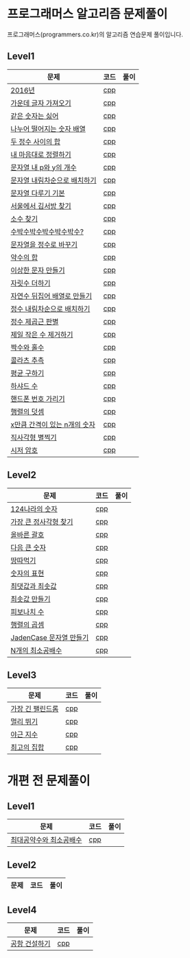 # 프로그래머스 알고리즘 문제풀이
프로그래머스(programmers.co.kr)의 알고리즘 연습문제 풀이입니다.

## Level1
| 문제 | 코드 | 풀이 |
| ------------- |:-------------:| -----:|
| [2016년](https://programmers.co.kr/learn/courses/30/lessons/12901) | [cpp](cpp/level1_2016.cpp) | |
| [가운데 글자 가져오기](https://programmers.co.kr/learn/courses/30/lessons/12903) | [cpp](cpp/level1_middle_character.cpp) | |
| [같은 숫자는 싫어](https://programmers.co.kr/learn/courses/30/lessons/12906) | [cpp](cpp/level1_unique_number.cpp) | |
| [나누어 떨어지는 숫자 배열](https://programmers.co.kr/learn/courses/30/lessons/12910) | [cpp](cpp/level1_divisible.cpp) | |
| [두 정수 사이의 합](https://programmers.co.kr/learn/courses/30/lessons/12912) | [cpp](cpp/level1_sum.cpp) | |
| [내 마음대로 정렬하기](https://programmers.co.kr/learn/courses/30/lessons/12915) | [cpp](cpp/level1_custom_sort.cpp) | |
| [문자열 내 p와 y의 개수](https://programmers.co.kr/learn/courses/30/lessons/12916) | [cpp](cpp/level1_p_and_y_count.cpp) | |
| [문자열 내림차순으로 배치하기](https://programmers.co.kr/learn/courses/30/lessons/12917) | [cpp](cpp/level1_character_desc.cpp) | |
| [문자열 다루기 기본](https://programmers.co.kr/learn/courses/30/lessons/12918) | [cpp](cpp/level1_string_control.cpp) | |
| [서울에서 김서방 찾기](https://programmers.co.kr/learn/courses/30/lessons/12919) | [cpp](cpp/level1_find_kim.cpp) | |
| [소수 찾기](https://programmers.co.kr/learn/courses/30/lessons/12921) | [cpp](cpp/level1_numOfPrime.cpp) | |
| [수박수박수박수박수박수?](https://programmers.co.kr/learn/courses/30/lessons/12922) | [cpp](cpp/level1_watermelon.cpp) | |
| [문자열을 정수로 바꾸기](https://programmers.co.kr/learn/courses/30/lessons/12925) | [cpp](cpp/level1_string_to_number.cpp) | |
| [약수의 합](https://programmers.co.kr/learn/courses/30/lessons/12928) | [cpp](cpp/level1_sum_divisor.cpp) | |
| [이상한 문자 만들기](https://programmers.co.kr/learn/courses/30/lessons/12930) | [cpp](cpp/level1_weird_string.cpp) | |
| [자릿수 더하기](https://programmers.co.kr/learn/courses/30/lessons/12931) | [cpp](cpp/level1_sum_digit.cpp) | |
| [자연수 뒤집어 배열로 만들기](https://programmers.co.kr/learn/courses/30/lessons/12932) | [cpp](cpp/level1_number_reverse.cpp) | |
| [정수 내림차순으로 배치하기](https://programmers.co.kr/learn/courses/30/lessons/12933) | [cpp](cpp/level1_number_desc.cpp) | |
| [정수 제곱근 판별](https://programmers.co.kr/learn/courses/30/lessons/12934) | [cpp](cpp/level1_checksquare_root.cpp) | |
| [제일 작은 수 제거하기](https://programmers.co.kr/learn/courses/30/lessons/12935) | [cpp](cpp/level1_find_min.cpp) | |
| [짝수와 홀수](https://programmers.co.kr/learn/courses/30/lessons/12937) | [cpp](cpp/level1_even_and_odd.cpp) | |
| [콜라츠 추측](https://programmers.co.kr/learn/courses/30/lessons/12943) | [cpp](cpp/level1_collatz.cpp) | |
| [평균 구하기](https://programmers.co.kr/learn/courses/30/lessons/12944) | [cpp](cpp/level1_average.cpp) | |
| [하샤드 수](https://programmers.co.kr/learn/courses/30/lessons/12947) | [cpp](cpp/level1_harshad.cpp) | |
| [핸드폰 번호 가리기](https://programmers.co.kr/learn/courses/30/lessons/12948) | [cpp](cpp/level1_number_blind.cpp) | |
| [행렬의 덧셈](https://programmers.co.kr/learn/courses/30/lessons/12950) | [cpp](cpp/level1_matrix_sum.cpp) | |
| [x만큼 간격이 있는 n개의 숫자](https://programmers.co.kr/learn/courses/30/lessons/12954) | [cpp](cpp/level1_distance_array.cpp) | |
| [직사각형 별찍기](https://programmers.co.kr/learn/courses/30/lessons/12969) | [cpp](cpp/level1_star_square.cpp) | |
| [시저 암호](https://programmers.co.kr/learn/courses/30/lessons/12926) | [cpp](cpp/level2_caesar.cpp) | |

## Level2
| 문제 | 코드 | 풀이 |
| ------------- |:-------------:| -----:|
| [124나라의 숫자](https://programmers.co.kr/learn/courses/30/lessons/12899) | [cpp](cpp/level3_124.cpp) | |
| [가장 큰 정사각형 찾기](https://programmers.co.kr/learn/courses/30/lessons/12905) | [cpp](cpp/level2_find_largest_square.cpp) | |
| [올바른 괄호](https://programmers.co.kr/learn/courses/30/lessons/12909) | [cpp](cpp/level1_brackets.cpp) | |
| [다음 큰 숫자](https://programmers.co.kr/learn/courses/30/lessons/12911) | [cpp](cpp/level2_next_big_number.cpp) | |
| [땅따먹기](https://programmers.co.kr/learn/courses/30/lessons/12913) | [cpp](cpp/level2_hopscotch.cpp) | |
| [숫자의 표현](https://programmers.co.kr/learn/courses/30/lessons/12924) | [cpp](cpp/level2_expressions.cpp) | |
| [최댓값과 최솟값](https://programmers.co.kr/learn/courses/30/lessons/12939) | [cpp](cpp/level1_max_and_min.cpp) | |
| [최솟값 만들기](https://programmers.co.kr/learn/challenge_codes/179) | [cpp](cpp/level2_getMinSum.cpp) | |
| [피보나치 수](https://programmers.co.kr/learn/courses/30/lessons/12945) | [cpp](cpp/level1_fibonacci.cpp) | |
| [행렬의 곱셈](https://programmers.co.kr/learn/courses/30/lessons/12949) | [cpp](cpp/level1_productMatrix.cpp) | |
| [JadenCase 문자열 만들기](https://programmers.co.kr/learn/courses/30/lessons/12951) | [cpp](cpp/level1_jaden_case.cpp) | |
| [N개의 최소공배수](https://programmers.co.kr/learn/courses/30/lessons/12953) | [cpp](cpp/level2_nlcm.cpp) | |

## Level3
| 문제 | 코드 | 풀이 |
| ------------- |:-------------:| -----:|
| [가장 긴 팰린드롬](https://programmers.co.kr/learn/courses/30/lessons/12904) | [cpp](cpp/level3_longest_palindrome.cpp) | |
| [멀리 뛰기](https://programmers.co.kr/learn/courses/30/lessons/12914) | [cpp](cpp/level2_jump_case.cpp) | |
| [야근 지수](https://programmers.co.kr/learn/courses/30/lessons/12927) | [cpp](cpp/level2_no_overtime.cpp) | |
| [최고의 집합](https://programmers.co.kr/learn/courses/30/lessons/12938) | [cpp](cpp/level2_best_set.cpp) | |

# 개편 전 문제풀이
## Level1
| 문제 | 코드 | 풀이 |
| ------------- |:-------------:| -----:|
| [최대공약수와 최소공배수](https://programmers.co.kr/learn/challenge_codes/149) | [cpp](cpp/level1_gcdlcm.cpp) | |


## Level2
| 문제 | 코드 | 풀이 |
| ------------- |:-------------:| -----:|

## Level4
| 문제 | 코드 | 풀이 |
| ------------- |:-------------:| -----:|
| [공항 건설하기](https://programmers.co.kr/learn/challenge_codes/183) | [cpp](cpp/level4_chooseCity.cpp) | |
